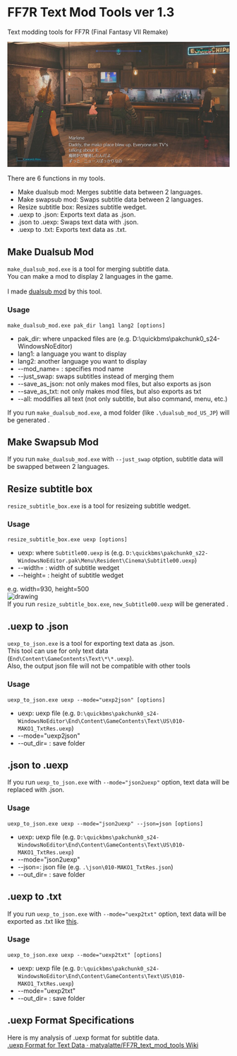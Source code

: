 # FF7R Text Mod Tools ver 1.3
Text modding tools for FF7R (Final Fantasy VII Remake)<br>


<img src = "image/ff7r_dualsub_sample.jpg" width=600>

There are 6 functions in my tools.

- Make dualsub mod: Merges subtitle data between 2 languages.
- Make swapsub mod: Swaps subtitle data between 2 languages.
- Resize subtitle box: Resizes subtitle wedget.
- .uexp to .json: Exports text data as .json.
- .json to .uexp: Swaps text data with .json.
- .uexp to .txt: Exports text data as .txt.


## Make Dualsub Mod
`make_dualsub_mod.exe` is a tool for merging subtitle data.<br>
You can make a mod to display 2 languages in the game.<br>
<br>
I made [dualsub mod](https://www.nexusmods.com/finalfantasy7remake/mods/57) by this tool.<br>

### Usage

```
make_dualsub_mod.exe pak_dir lang1 lang2 [options]
```
- pak_dir: where unpacked files are (e.g. D:\quickbms\pakchunk0_s24-WindowsNoEditor)
- lang1: a language you want to display
- lang2: another language you want to display
- --mod_name= : specifies mod name
- --just_swap: swaps subtitles instead of merging them
- --save_as_json: not only makes mod files, but also exports as json
- --save_as_txt: not only makes mod files, but also exports as txt
- --all: moddifies all text (not only subtitle, but also command, menu, etc.) 

If you run `make_dualsub_mod.exe`, a mod folder (like `.\dualsub_mod_US_JP`) will be generated .
## Make Swapsub Mod
If you run `make_dualsub_mod.exe` with `--just_swap` otption, subtitle data will be swapped between 2 languages.

## Resize subtitle box
`resize_subtitle_box.exe` is a tool for resizeing subtitle wedget.
### Usage
```
resize_subtitle_box.exe uexp [options]
```
- uexp: where `Subtitle00.uexp` is (e.g. `D:\quickbms\pakchunk0_s22-WindowsNoEditor.pak\Menu\Resident\Cinema\Subtitle00.uexp`)
- --width= : width of subtitle wedget
- --height= : height of subtitle wedget

e.g. width=930, height=500<br>
<img src="https://user-images.githubusercontent.com/69258547/147376970-76abaa35-dfaa-4b49-94ad-a7a3420c871e.png" alt="drawing" width="600"/>
<br>
If you run `resize_subtitle_box.exe`, `new_Subtitle00.uexp` will be generated .

## .uexp to .json
`uexp_to_json.exe` is a tool for exporting text data as .json.<br>
This tool can use for only text data (`End\Content\GameContents\Text\*\*.uexp`).<br>
Also, the output json file will not be compatible with other tools<br>
### Usage

```
uexp_to_json.exe uexp --mode="uexp2json" [options]
```
- uexp: uexp file (e.g. `D:\quickbms\pakchunk0_s24-WindowsNoEditor\End\Content\GameContents\Text\US\010-MAKO1_TxtRes.uexp`)
- --mode="uexp2json"
- --out_dir= : save folder

## .json to .uexp
If you run `uexp_to_json.exe` with `--mode="json2uexp"` option, text data will be replaced with .json.<br>

### Usage

```
uexp_to_json.exe uexp --mode="json2uexp" --json=json [options]
```
- uexp: uexp file (e.g. `D:\quickbms\pakchunk0_s24-WindowsNoEditor\End\Content\GameContents\Text\US\010-MAKO1_TxtRes.uexp`)
- --mode="json2uexp"
- --json=: json file (e.g. `.\json\010-MAKO1_TxtRes.json`)
- --out_dir= : save folder

## .uexp to .txt
If you run `uexp_to_json.exe` with `--mode="uexp2txt"` option, text data will be exported as .txt like [this](https://github.com/matyalatte/FF7R_text_mod_tools/wiki/Dialog-Test-Data%3F).<br>

### Usage

```
uexp_to_json.exe uexp --mode="uexp2txt" [options]
```
- uexp: uexp file (e.g. `D:\quickbms\pakchunk0_s24-WindowsNoEditor\End\Content\GameContents\Text\US\010-MAKO1_TxtRes.uexp`)
- --mode="uexp2txt"
- --out_dir= : save folder



## .uexp Format Specifications
Here is my analysis of .uexp format for subtitle data.<br>
[.uexp Format for Text Data · matyalatte/FF7R_text_mod_tools Wiki](https://github.com/matyalatte/FF7R_text_mod_tools/wiki/.uexp-Format-for-Text-Data)

